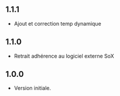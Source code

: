## 1.1.1

- Ajout et correction temp dynamique

## 1.1.0

- Retrait adhérence au logiciel externe SoX

## 1.0.0

- Version initiale.
